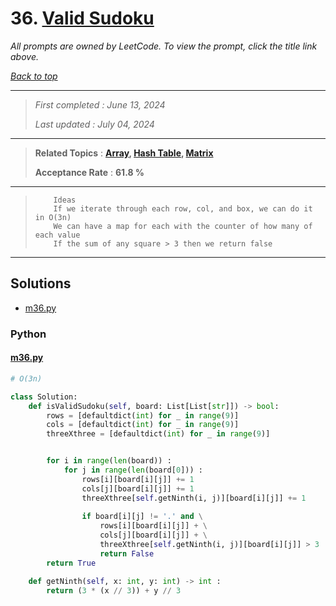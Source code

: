 # 36. [Valid Sudoku](<https://leetcode.com/problems/valid-sudoku>)

*All prompts are owned by LeetCode. To view the prompt, click the title link above.*

*[Back to top](<../README.md>)*

------

> *First completed : June 13, 2024*
>
> *Last updated : July 04, 2024*

------

> **Related Topics** : **[Array](<by_topic/Array.md>), [Hash Table](<by_topic/Hash Table.md>), [Matrix](<by_topic/Matrix.md>)**
>
> **Acceptance Rate** : **61.8 %**

------

> ``` 
>     Ideas
>     If we iterate through each row, col, and box, we can do it in O(3n)
>     We can have a map for each with the counter of how many of each value
>     If the sum of any square > 3 then we return false
> ```
> 

------

## Solutions

- [m36.py](<../my-submissions/m36.py>)
### Python
#### [m36.py](<../my-submissions/m36.py>)
```Python
# O(3n)

class Solution:
    def isValidSudoku(self, board: List[List[str]]) -> bool:
        rows = [defaultdict(int) for _ in range(9)]
        cols = [defaultdict(int) for _ in range(9)]
        threeXthree = [defaultdict(int) for _ in range(9)]


        for i in range(len(board)) :
            for j in range(len(board[0])) :
                rows[i][board[i][j]] += 1
                cols[j][board[i][j]] += 1
                threeXthree[self.getNinth(i, j)][board[i][j]] += 1
                
                if board[i][j] != '.' and \
                    rows[i][board[i][j]] + \
                    cols[j][board[i][j]] + \
                    threeXthree[self.getNinth(i, j)][board[i][j]] > 3 :
                    return False
        return True

    def getNinth(self, x: int, y: int) -> int :
        return (3 * (x // 3)) + y // 3
```

